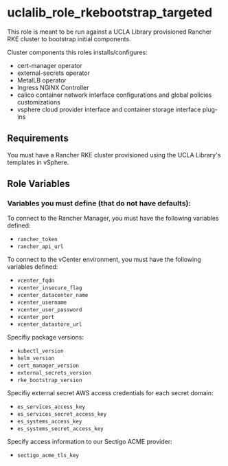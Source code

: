 uclalib_role_rkebootstrap_targeted
=========

This role is meant to be run against a UCLA Library provisioned Rancher RKE cluster to bootstrap initial components.

Cluster components this roles installs/configures:
  * cert-manager operator
  * external-secrets operator
  * MetalLB operator
  * Ingress NGINX Controller
  * calico container network interface configurations and global policies customizations
  * vsphere cloud provider interface and container storage interface plug-ins 

Requirements
------------

You must have a Rancher RKE cluster provisioned using the UCLA Library's templates in vSphere.

Role Variables
--------------

### Variables you must define (that do not have defaults):

To connect to the Rancher Manager, you must have the following variables defined:

  * `rancher_token`
  * `rancher_api_url`

To connect to the vCenter environment, you must have the following variables defined:

  * `vcenter_fqdn`
  * `vcenter_insecure_flag`
  * `vcenter_datacenter_name`
  * `vcenter_username`
  * `vcenter_user_password`
  * `vcenter_port`
  * `vcenter_datastore_url`

Specifiy package versions:

  * `kubectl_version`
  * `helm_version`
  * `cert_manager_version`
  * `external_secrets_version`
  * `rke_bootstrap_version`

Specifiy external secret AWS access credentials for each secret domain:

  * `es_services_access_key`
  * `es_services_secret_access_key`
  * `es_systems_access_key`
  * `es_systems_secret_access_key`

Specify access information to our Sectigo ACME provider:

  * `sectigo_acme_tls_key`

